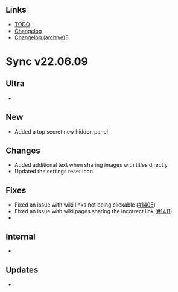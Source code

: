 ## Links

- [TODO](https://todo.syncforreddit.com)
- [Changelog](https://todo.syncforreddit.com/Changelog)
- [Changelog (archive)](https://todo.syncforreddit.com/Changelog-archive)3

# Sync v22.06.09

## Ultra
- 

## New
- Added a top secret new hidden panel

## Changes
- Added additional text when sharing images with titles directly
- Updated the settings reset icon

## Fixes
- Fixed an issue with wiki links not being clickable ([#1405](https://github.com/laurencedawson/sync-for-reddit/issues/1405))
- Fixed an issue with wiki pages sharing the incorrect link ([#1411](https://github.com/laurencedawson/sync-for-reddit/issues/1411))
- 

## Internal
- 

## Updates 
- 
